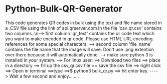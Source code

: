 # Python-Bulk-QR-Generator
This code generates QR codes in bulk using the text and file name stored in a .CSV file using the link of api.qrserver.com
In the file 'csv_qr.csv' contains two columns.
\n--> first column 'qr_text' contains the qr code text which you want to make encoded in qr code. Please use HTML URL encoding references for some special characters.
--> second column 'file_name' contains the file name that the image will save. Don't use .png extention over there because it will automatically done.
--> make sure python 3 is installed in your system.
--> For linux user: ==> Download two files ==> place in a directory ==> fill up the csv_qr.csv file == save the csv file ==> right click ==> Open in terminal ==>type ==>$ python3 bulk_qr.py ==> hit enter key. ----> Wait a few second and enjoy........
